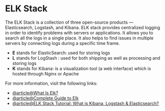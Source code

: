 # ELK Stack

The ELK Stack is a collection of three open-source products — Elasticsearch, Logstash, and Kibana. ELK stack provides centralized logging in order to identify problems with servers or applications. It allows you to search all the logs in a single place. It also helps to find issues in multiple servers by connecting logs during a specific time frame.

- **E** stands for ElasticSearch: used for storing logs
- **L** stands for LogStash : used for both shipping as well as processing and storing logs
- **K** stands for Kibana: is a visualization tool (a web interface) which is hosted through Nginx or Apache

For more information, visit the following links:

- [@article@What Is Elk?](https://aws.amazon.com/what-is/elk-stack/)
- [@article@Complete Guide to Elk](https://logz.io/learn/complete-guide-elk-stack/)
- [@article@ELK Stack Tutorial: What is Kibana, Logstash & Elasticsearch?](https://www.guru99.com/elk-stack-tutorial.html)
